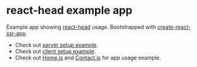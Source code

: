 # react-head example app

Example app showing [react-head](https://github.com/tizmagik/react-head) usage. Bootstrapped with [create-react-ssr-app](https://create-react-ssr-app.dev/).

* Check out [server setup example](/example/src/server/middleware/render.js).
* Check out [client setup example](/example/src/client.js).
* Check out [Home.js](/example/src/Home.js) and [Contact.js](/example/src/Contact.js) for app usage example.
